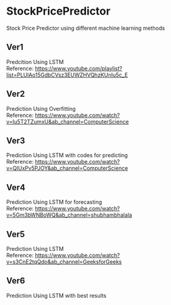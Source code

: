 # StockPricePredictor
Stock Price Predictor using different machine learning methods

## Ver1
Predcition Using LSTM<br />
Reference: https://www.youtube.com/playlist?list=PLUlAo15GdbCVsz3EUWZHVQhzKUnIu5c_E <br />


## Ver2
Prediction Using Overfitting<br />
Reference: https://www.youtube.com/watch?v=Iu5T2TZumxU&ab_channel=ComputerScience

## Ver3
Prediction Using LSTM with codes for predicting<br />
Reference: https://www.youtube.com/watch?v=QIUxPv5PJOY&ab_channel=ComputerScience

## Ver4
Prediction Using LSTM for forecasting<br />
Reference: https://www.youtube.com/watch?v=5Gm3bWNBoWQ&ab_channel=shubhambhalala

## Ver5
Prediction Using LSTM<br />
Reference: https://www.youtube.com/watch?v=s3CnE2tqQdo&ab_channel=GeeksforGeeks

## Ver6
Prediction Using LSTM with best results
